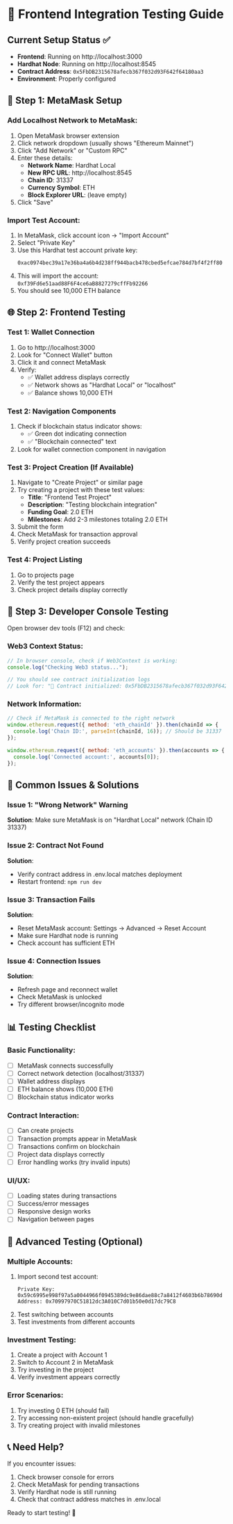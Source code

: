 # 🧪 Frontend Integration Testing Guide

## Current Setup Status ✅
- **Frontend**: Running on http://localhost:3000
- **Hardhat Node**: Running on http://localhost:8545
- **Contract Address**: `0x5FbDB2315678afecb367f032d93F642f64180aa3`
- **Environment**: Properly configured

## 🦊 Step 1: MetaMask Setup

### Add Localhost Network to MetaMask:
1. Open MetaMask browser extension
2. Click network dropdown (usually shows "Ethereum Mainnet")
3. Click "Add Network" or "Custom RPC"
4. Enter these details:
   - **Network Name**: Hardhat Local
   - **New RPC URL**: http://localhost:8545
   - **Chain ID**: 31337
   - **Currency Symbol**: ETH
   - **Block Explorer URL**: (leave empty)
5. Click "Save"

### Import Test Account:
1. In MetaMask, click account icon → "Import Account"
2. Select "Private Key"
3. Use this Hardhat test account private key:
   ```
   0xac0974bec39a17e36ba4a6b4d238ff944bacb478cbed5efcae784d7bf4f2ff80
   ```
4. This will import the account: `0xf39Fd6e51aad88F6F4ce6aB8827279cffFb92266`
5. You should see 10,000 ETH balance

## 🌐 Step 2: Frontend Testing

### Test 1: Wallet Connection
1. Go to http://localhost:3000
2. Look for "Connect Wallet" button
3. Click it and connect MetaMask
4. Verify:
   - ✅ Wallet address displays correctly
   - ✅ Network shows as "Hardhat Local" or "localhost"
   - ✅ Balance shows 10,000 ETH

### Test 2: Navigation Components
1. Check if blockchain status indicator shows:
   - ✅ Green dot indicating connection
   - ✅ "Blockchain connected" text
2. Look for wallet connection component in navigation

### Test 3: Project Creation (If Available)
1. Navigate to "Create Project" or similar page
2. Try creating a project with these test values:
   - **Title**: "Frontend Test Project"
   - **Description**: "Testing blockchain integration"
   - **Funding Goal**: 2.0 ETH
   - **Milestones**: Add 2-3 milestones totaling 2.0 ETH
3. Submit the form
4. Check MetaMask for transaction approval
5. Verify project creation succeeds

### Test 4: Project Listing
1. Go to projects page
2. Verify the test project appears
3. Check project details display correctly

## 🔧 Step 3: Developer Console Testing

Open browser dev tools (F12) and check:

### Web3 Context Status:
```javascript
// In browser console, check if Web3Context is working:
console.log("Checking Web3 status...");

// You should see contract initialization logs
// Look for: "📜 Contract initialized: 0x5FbDB2315678afecb367f032d93F642f64180aa3"
```

### Network Information:
```javascript
// Check if MetaMask is connected to the right network
window.ethereum.request({ method: 'eth_chainId' }).then(chainId => {
  console.log('Chain ID:', parseInt(chainId, 16)); // Should be 31337
});

window.ethereum.request({ method: 'eth_accounts' }).then(accounts => {
  console.log('Connected account:', accounts[0]);
});
```

## 🚨 Common Issues & Solutions

### Issue 1: "Wrong Network" Warning
**Solution**: Make sure MetaMask is on "Hardhat Local" network (Chain ID 31337)

### Issue 2: Contract Not Found
**Solution**: 
- Verify contract address in .env.local matches deployment
- Restart frontend: `npm run dev`

### Issue 3: Transaction Fails
**Solution**:
- Reset MetaMask account: Settings → Advanced → Reset Account
- Make sure Hardhat node is running
- Check account has sufficient ETH

### Issue 4: Connection Issues
**Solution**:
- Refresh page and reconnect wallet
- Check MetaMask is unlocked
- Try different browser/incognito mode

## 📊 Testing Checklist

### Basic Functionality:
- [ ] MetaMask connects successfully
- [ ] Correct network detection (localhost/31337)
- [ ] Wallet address displays
- [ ] ETH balance shows (10,000 ETH)
- [ ] Blockchain status indicator works

### Contract Interaction:
- [ ] Can create projects
- [ ] Transaction prompts appear in MetaMask
- [ ] Transactions confirm on blockchain
- [ ] Project data displays correctly
- [ ] Error handling works (try invalid inputs)

### UI/UX:
- [ ] Loading states during transactions
- [ ] Success/error messages
- [ ] Responsive design works
- [ ] Navigation between pages

## 🎯 Advanced Testing (Optional)

### Multiple Accounts:
1. Import second test account:
   ```
   Private Key: 0x59c6995e998f97a5a0044966f0945389dc9e86dae88c7a8412f4603b6b78690d
   Address: 0x70997970C51812dc3A010C7d01b50e0d17dc79C8
   ```
2. Test switching between accounts
3. Test investments from different accounts

### Investment Testing:
1. Create a project with Account 1
2. Switch to Account 2 in MetaMask
3. Try investing in the project
4. Verify investment appears correctly

### Error Scenarios:
1. Try investing 0 ETH (should fail)
2. Try accessing non-existent project (should handle gracefully)
3. Try creating project with invalid milestones

## 📞 Need Help?

If you encounter issues:
1. Check browser console for errors
2. Check MetaMask for pending transactions
3. Verify Hardhat node is still running
4. Check that contract address matches in .env.local

Ready to start testing! 🚀
